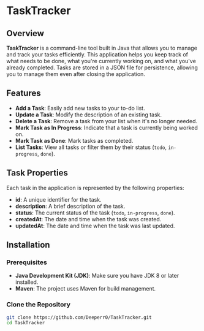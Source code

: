 # TaskTracker 

## Overview

**TaskTracker** is a command-line tool built in Java that allows you to manage and track your tasks efficiently. This application helps you keep track of what needs to be done, what you're currently working on, and what you've already completed. Tasks are stored in a JSON file for persistence, allowing you to manage them even after closing the application.

## Features

- **Add a Task**: Easily add new tasks to your to-do list.
- **Update a Task**: Modify the description of an existing task.
- **Delete a Task**: Remove a task from your list when it's no longer needed.
- **Mark Task as In Progress**: Indicate that a task is currently being worked on.
- **Mark Task as Done**: Mark tasks as completed.
- **List Tasks**: View all tasks or filter them by their status (`todo`, `in-progress`, `done`).

## Task Properties

Each task in the application is represented by the following properties:

- **id**: A unique identifier for the task.
- **description**: A brief description of the task.
- **status**: The current status of the task (`todo`, `in-progress`, `done`).
- **createdAt**: The date and time when the task was created.
- **updatedAt**: The date and time when the task was last updated.

## Installation

### Prerequisites

- **Java Development Kit (JDK)**: Make sure you have JDK 8 or later installed.
- **Maven**: The project uses Maven for build management.

### Clone the Repository

```bash
git clone https://github.com/Deeperr0/TaskTracker.git
cd TaskTracker
